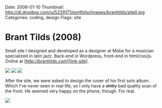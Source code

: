 Date: 2008-01-10
Thumbnail: http://dl.dropbox.com/u/5229171/portfolio/images/branttilds/site0.jpg
Categories: coding, design
Flags: site

# Brant Tilds (2008)


Small site I designed and developed as a designer at Mobe for a musician specialized in latin jazz. Back-end in Wordpress, front-end in html/css/js. Online at [http://branttilds.com][link-site].

[![](http://dl.dropbox.com/u/5229171/portfolio/images/branttilds/site1.png)][link-site]
[![](http://dl.dropbox.com/u/5229171/portfolio/images/branttilds/site2.png)][link-site]
[![](http://dl.dropbox.com/u/5229171/portfolio/images/branttilds/site3.png)][link-site]

After the site, we were asked to design the cover of his first solo album. Which I've never seen in real life, so I only have a <del>shitty</del> bad quality scan of the front. He seemed very happy on the phone, though. For real.

![](http://dl.dropbox.com/u/5229171/portfolio/images/branttilds/cd.jpg)


[link-site]:http://branttilds.com
